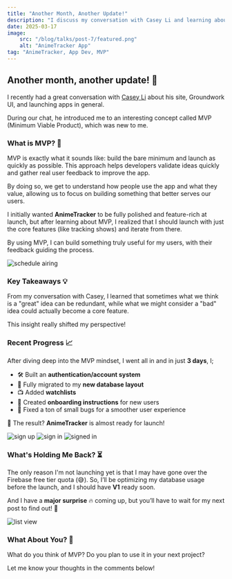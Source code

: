 ```yaml
---
title: "Another Month, Another Update!"
description: "I discuss my conversation with Casey Li and learning about MVP (Minimum Viable Product), and share recent progress on their AnimeTracker app, including new features and plans for launch"
date: 2025-03-17
image:
    src: "/blog/talks/post-7/featured.png"
    alt: "AnimeTracker App"
tag: "AnimeTracker, App Dev, MVP"
---
```


## Another month, another update! 🎉

I recently had a great conversation with [Casey Li](https://www.linkedin.com/in/licasey/) about his site, Groundwork UI, and launching apps in general.

During our chat, he introduced me to an interesting concept called MVP (Minimum Viable Product), which was new to me.

### What is MVP? 🤔
MVP is exactly what it sounds like: build the bare minimum and launch as quickly as possible. This approach helps developers validate ideas quickly and gather real user feedback to improve the app.

By doing so, we get to understand how people use the app and what they value, allowing us to focus on building something that better serves our users.

I initially wanted **AnimeTracker** to be fully polished and feature-rich at launch, but after learning about MVP, I realized that I should launch with just the core features (like tracking shows) and iterate from there.

By using MVP, I can build something truly useful for my users, with their feedback guiding the process.

<img src="/public/blog/talks/post-7/schedule-airing.png" alt="schedule airing" style="max-height: 800px; width: auto">

### Key Takeaways 💡
From my conversation with Casey, I learned that sometimes what we think is a "great" idea can be redundant, while what we might consider a "bad" idea could actually become a core feature.

This insight really shifted my perspective!

### Recent Progress 📈
After diving deep into the MVP mindset, I went all in and in just **3 days**, I;
- 🛠️ Built an **authentication/account system**
- 📂 Fully migrated to my **new database layout**
- 📺 Added **watchlists**
- 📖 Created **onboarding instructions** for new users
- 🐛 Fixed a ton of small bugs for a smoother user experience

🎉 The result? **AnimeTracker** is almost ready for launch!

<img src="/public/blog/talks/post-7/account-sign-up.png" alt="sign up" style="max-height: 800px; width: auto">

<img src="/public/blog/talks/post-7/account-sign-in.png" alt="sign in" style="max-height: 800px; width: auto">

<img src="/public/blog/talks/post-7/account-signed-in.png" alt="signed in" style="max-height: 800px; width: auto">

### What's Holding Me Back? ⏳
The only reason I'm not launching yet is that I may have gone over the Firebase free tier quota (😅). So, I’ll be optimizing my database usage before the launch, and I should have **V1** ready soon.

And I have a **major surprise** 🔥 coming up, but you’ll have to wait for my next post to find out! 👀

<img src="/public/blog/talks/post-7/list.png" alt="list view" style="max-height: 800px; width: auto">

### What About You? 🤔
What do you think of MVP? Do you plan to use it in your next project?

Let me know your thoughts in the comments below!

